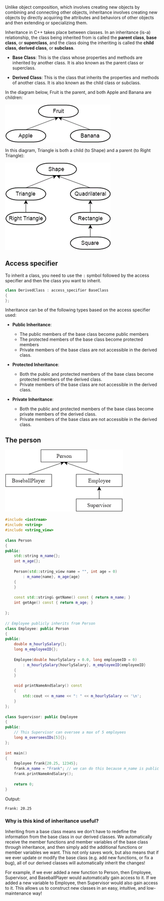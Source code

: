 Unlike object composition, which involves creating new objects by combining and connecting other objects, inheritance involves creating new objects by directly acquiring the attributes and behaviors of other objects and then extending or specializing them.

Inheritance in C++ takes place between classes. In an inheritance (is-a) relationship, the class being inherited from is called the **parent class**, **base class**, or **superclass**, and the class doing the inheriting is called the **child class**, **derived class**, or **subclass**.

- **Base Class**: This is the class whose properties and methods are inherited by another class. It is also known as the parent class or superclass.

- **Derived Class**: This is the class that inherits the properties and methods of another class. It is also known as the child class or subclass.

In the diagram below, Fruit is the parent, and both Apple and Banana are children:

![Img](./static/intro_1.png)

In this diagram, Triangle is both a child (to Shape) and a parent (to Right Triangle):

![Img](./static/intro_2.png)

## Access specifier

To inherit a class, you need to use the `:` symbol followed by the access specifier and then the class you want to inherit.

```c++
class DerivedClass : access_specifier BaseClass
{
};
```

Inheritance can be of the following types based on the access specifier used:

- **Public Inheritance**: 
	- The public members of the base class become public members
	- The protected members of the base class become protected members 
	- Private members of the base class are not accessible in the derived class.

- **Protected Inheritance**: 
	- Both the public and protected members of the base class become protected members of the derived class. 
	- Private members of the base class are not accessible in the derived class.

- **Private Inheritance**: 
	- Both the public and protected members of the base class become private members of the derived class. 
	- Private members of the base class are not accessible in the derived class.

## The person

![Img](./static/intro_3.png)

```c++
#include <iostream>
#include <string>
#include <string_view>

class Person
{
public:
    std::string m_name{};
    int m_age{};

    Person(std::string_view name = "", int age = 0)
        : m_name{name}, m_age{age}
    {
    }

    const std::string& getName() const { return m_name; }
    int getAge() const { return m_age; }

};

// Employee publicly inherits from Person
class Employee: public Person
{
public:
    double m_hourlySalary{};
    long m_employeeID{};

    Employee(double hourlySalary = 0.0, long employeeID = 0)
        : m_hourlySalary{hourlySalary}, m_employeeID{employeeID}
    {
    }

    void printNameAndSalary() const
    {
        std::cout << m_name << ": " << m_hourlySalary << '\n';
    }
};

class Supervisor: public Employee
{
public:
    // This Supervisor can oversee a max of 5 employees
    long m_overseesIDs[5]{};
};

int main()
{
    Employee frank{20.25, 12345};
    frank.m_name = "Frank"; // we can do this because m_name is public
    frank.printNameAndSalary();

    return 0;
}
```

Output:
```
Frank: 20.25
```

### Why is this kind of inheritance useful?

Inheriting from a base class means we don’t have to redefine the information from the base class in our derived classes. We automatically receive the member functions and member variables of the base class through inheritance, and then simply add the additional functions or member variables we want. This not only saves work, but also means that if we ever update or modify the base class (e.g. add new functions, or fix a bug), all of our derived classes will automatically inherit the changes!

For example, if we ever added a new function to Person, then Employee, Supervisor, and BaseballPlayer would automatically gain access to it. If we added a new variable to Employee, then Supervisor would also gain access to it. This allows us to construct new classes in an easy, intuitive, and low-maintenance way!
